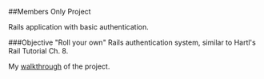 ##Members Only Project

Rails application with basic authentication.

###Objective
 "Roll your own" Rails authentication system, similar to Hartl's Rail Tutorial Ch. 8.

My [walkthrough](http://jberczel.github.io/members-only-walkthrough/) of the project.